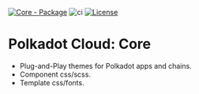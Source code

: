 [![Core - Package](https://img.shields.io/badge/Core-Package-E6007A?logo=polkadot&logoColor=E6007A)](https://github.com/polkadot-cloud/library) ![ci](https://github.com/polkadot-cloud/library/actions/workflows/main.yml/badge.svg) [![License](https://img.shields.io/badge/License-GPL_3.0_only-blue.svg)](https://opensource.org/license/gpl-3-0/)

# Polkadot Cloud: Core

- Plug-and-Play themes for Polkadot apps and chains.
- Component css/scss.
- Template css/fonts.

